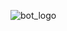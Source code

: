 ![bot_logo](https://github.com/Devley-Devs/MineCore/assets/64340067/d272b8df-27d5-4be7-9966-36617dde252a)
